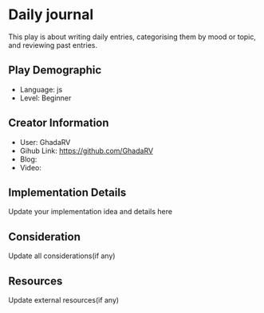# Daily journal

This play is about writing daily entries, categorising them by mood or topic, and reviewing past entries.

## Play Demographic

- Language: js
- Level: Beginner

## Creator Information

- User: GhadaRV
- Gihub Link: https://github.com/GhadaRV
- Blog:
- Video:

## Implementation Details

Update your implementation idea and details here

## Consideration

Update all considerations(if any)

## Resources

Update external resources(if any)
